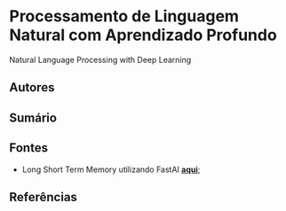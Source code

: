 # Processamento de Linguagem Natural com Aprendizado Profundo

Natural Language Processing with Deep Learning

## Autores


## Sumário



## Fontes

- Long Short Term Memory utilizando FastAI **[aqui](https://github.com/viniciusrpb/natural_language_processing/blob/main/lstm_imdb_classification.ipynb)**;

## Referências


